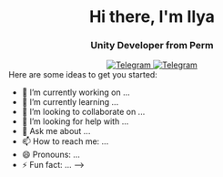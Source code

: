 <div id="header" align="center">
	<h1>Hi there, I'm Ilya</h1>
	<h3>Unity Developer from Perm</h3>
</div>

<div id="socials" align="center">
	<a href="https://t.me/ilyashilov">
		<img src="https://img.shields.io/badge/Telegram-blue?style=for-the-badge&logo=telegram&logoColor=white" alt="Telegram"/>
	</a>
		<a href="telegram-url">
		<img src="https://img.shields.io/badge/Discord-blue?style=for-the-badge&logo=discord&logoColor=white" alt="Telegram"/>
	</a>
</div>
Here are some ideas to get you started:

- 🔭 I’m currently working on ...
- 🌱 I’m currently learning ...
- 👯 I’m looking to collaborate on ...
- 🤔 I’m looking for help with ...
- 💬 Ask me about ...
- 📫 How to reach me: ...
- 😄 Pronouns: ...
- ⚡ Fun fact: ...
-->
